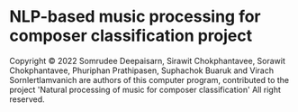 # NLP-based music processing for composer classification project
Copyright © 2022 Somrudee Deepaisarn, Sirawit Chokphantavee, Sorawit Chokphantavee, Phuriphan Prathipasen, Suphachok Buaruk and Virach Sornlertlamvanich are authors of this computer program, contributed to the project 'Natural processing of music for composer classification' All right reserved.
